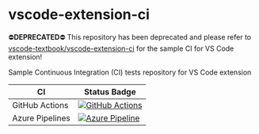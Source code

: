 # vscode-extension-ci

⛔️**DEPRECATED**⛔️  This repository has been deprecated and please refer to [vscode-textbook/vscode-extension-ci](https://github.com/vscode-textbook/vscode-extension-ci) for the sample CI for VS Code extension!


Sample Continuous Integration (CI) tests repository for VS Code extension

| CI | Status Badge | 
|--- | --- |
| GitHub Actions | [![GitHub Actions](https://github.com/yokawasa/vscode-extension-ci/workflows/VS%20Code%20extension%20CI/badge.svg)](https://github.com/yokawasa/vscode-extension-ci/actions) |
| Azure Pipelines | [![Azure Pipeline](https://dev.azure.com/yokawasa-github/vscode-extension-ci/_apis/build/status/yokawasa.vscode-extension-ci?branchName=master)](https://dev.azure.com/yokawasa-github/vscode-extension-ci/_build/latest?definitionId=1&branchName=master) | 
